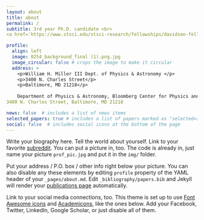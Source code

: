 ```yaml
---
layout: about
title: about
permalink: /
subtitle: 3rd year Ph.D. candidate <br> 
<a href='https://www.stsci.edu/stsci-research/fellowships/davidsen-fellowship'>Arthur Davidsen Fellow</a> <br> @ Dept. of Physics & Astronomy, Johns Hopkins

profile:
  align: left
  image: 0254_background_final (1).png.jpg
  image_circular: false # crops the image to make it circular
  address: >
    <p>William H. Miller III Dept. of Physics & Astronomy </p>
    <p>3400 N. Charles Street</p>
    <p>Baltimore, MD 21218</p>
    
    Department of Physics & Astronomy, Bloomberg Center for Physics and Astronomy, Room 366
3400 N. Charles Street, Baltimore, MD 21218

news: false  # includes a list of news items
selected_papers: true # includes a list of papers marked as "selected={true}"
social: false  # includes social icons at the bottom of the page
---
```


Write your biography here. Tell the world about yourself. Link to your favorite [subreddit](http://reddit.com). You can put a picture in, too. The code is already in, just name your picture `prof_pic.jpg` and put it in the `img/` folder.

Put your address / P.O. box / other info right below your picture. You can also disable any these elements by editing `profile` property of the YAML header of your `_pages/about.md`. Edit `_bibliography/papers.bib` and Jekyll will render your [publications page](/al-folio/publications/) automatically.

Link to your social media connections, too. This theme is set up to use [Font Awesome icons](http://fortawesome.github.io/Font-Awesome/) and [Academicons](https://jpswalsh.github.io/academicons/), like the ones below. Add your Facebook, Twitter, LinkedIn, Google Scholar, or just disable all of them.
